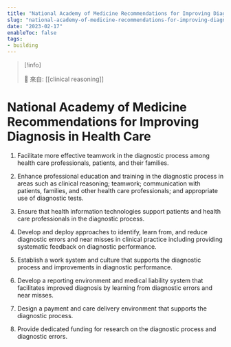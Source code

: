 ```yaml
---
title: "National Academy of Medicine Recommendations for Improving Diagnosis in Health Care"
slug: "national-academy-of-medicine-recommendations-for-improving-diagnosis-in-health-care"
date: "2023-02-17"
enableToc: false
tags:
- building
---
```


> [!info]
>
> 🌱 來自: [[clinical reasoning]]

# National Academy of Medicine Recommendations for Improving Diagnosis in Health Care

1. Facilitate more effective teamwork in the diagnostic process among health care professionals, patients, and their families.

2. Enhance professional education and training in the diagnostic process in areas such as clinical reasoning; teamwork; communication with patients, families, and other health care professionals; and appropriate use of diagnostic tests.

3. Ensure that health information technologies support patients and health care professionals in the diagnostic process.

4. Develop and deploy approaches to identify, learn from, and reduce diagnostic errors and near misses in clinical practice including providing systematic feedback on diagnostic performance.

5. Establish a work system and culture that supports the diagnostic process and improvements in diagnostic performance.

6. Develop a reporting environment and medical liability system that facilitates improved diagnosis by learning from diagnostic errors and near misses.

7. Design a payment and care delivery environment that supports the diagnostic process.

8. Provide dedicated funding for research on the diagnostic process and diagnostic errors.
